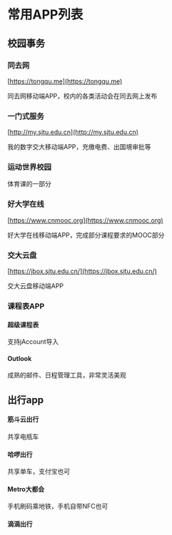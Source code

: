 # 常用APP列表

## 校园事务

### 同去网

[https://tongqu.me](https://tongqu.me)

同去网移动端APP，校内的各类活动会在同去网上发布

### 一门式服务

[http://my.sjtu.edu.cn](http://my.sjtu.edu.cn)

我的数字交大移动端APP，充缴电费、出国境审批等

### 运动世界校园

体育课的一部分

### 好大学在线

[https://www.cnmooc.org](https://www.cnmooc.org)

好大学在线移动端APP，完成部分课程要求的MOOC部分

### 交大云盘

[https://jbox.sjtu.edu.cn/](https://jbox.sjtu.edu.cn/)

交大云盘移动端APP

### 课程表APP

#### 超级课程表

支持jAccount导入

#### Outlook

成熟的邮件、日程管理工具，非常灵活美观

## 出行app

#### 筋斗云出行

共享电瓶车

#### 哈啰出行

共享单车，支付宝也可

#### Metro大都会

手机刷码乘地铁，手机自带NFC也可

#### 滴滴出行

